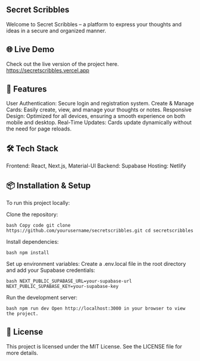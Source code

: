 ## Secret Scribbles
Welcome to Secret Scribbles – a platform to express your thoughts and ideas in a secure and organized manner.

## 🌐 Live Demo
Check out the live version of the project here. https://secretscribbles.vercel.app

## 🚀 Features
User Authentication: Secure login and registration system.
Create & Manage Cards: Easily create, view, and manage your thoughts or notes.
Responsive Design: Optimized for all devices, ensuring a smooth experience on both mobile and desktop.
Real-Time Updates: Cards update dynamically without the need for page reloads.

## 🛠️ Tech Stack
Frontend: React, Next.js, Material-UI
Backend: Supabase
Hosting: Netlify

## 📦 Installation & Setup
To run this project locally:

Clone the repository:

`bash
Copy code
git clone https://github.com/yourusername/secretscribbles.git
cd secretscribbles`

Install dependencies:

`bash
npm install`

Set up environment variables:
Create a .env.local file in the root directory and add your Supabase credentials:

`bash
NEXT_PUBLIC_SUPABASE_URL=your-supabase-url
NEXT_PUBLIC_SUPABASE_KEY=your-supabase-key`

Run the development server:

`bash
npm run dev
Open http://localhost:3000 in your browser to view the project.`

## 📜 License
This project is licensed under the MIT License. See the LICENSE file for more details.

